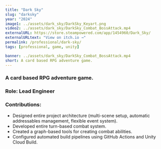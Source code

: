 ```yaml
---
title: "Dark Sky"
slug: "darksky"
year: "2024"
image1: ../assets/dark_sky/DarkSky_Keyart.png
video2: ../assets/dark_sky/DarkSky_Combat_BossAttack.mp4
externalURL: https://store.steampowered.com/app/1454960/Dark_Sky/
externalURLtext: "View on itch.io →"
permalink: /professional/dark-sky/
tags: [professional, game, unity]

banner: ../assets/dark_sky/DarkSky_Combat_BossAttack.mp4
short: A card based RPG adventure game.
---
```


### A card based RPG adventure game.

### Role: **Lead Engineer**

### Contributions:
* Designed entire project architecture (multi-scene setup, automatic addressables management, flexible event system).
* Developed entire turn-based combat system.
* Created a graph-based tools for creating combat abilities.
* Configured automated build pipelines using GitHub Actions and Unity Cloud Build.